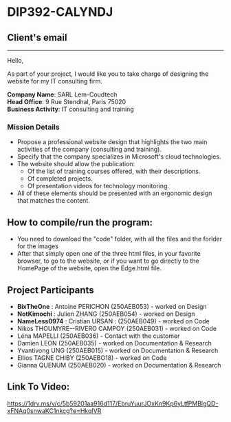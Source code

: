 # DIP392-CALYNDJ

## Client's email

---

Hello,

As part of your project, I would like you to take charge of designing the website for my IT consulting firm.

**Company Name**: SARL Lem-Coudtech  
**Head Office**: 9 Rue Stendhal, Paris 75020  
**Business Activity**: IT consulting and training

### Mission Details

- Propose a professional website design that highlights the two main activities of the company (consulting and training).
- Specify that the company specializes in Microsoft's cloud technologies.
- The website should allow the publication:
  - Of the list of training courses offered, with their descriptions.
  - Of completed projects.
  - Of presentation videos for technology monitoring.
- All of these elements should be presented with an ergonomic design that matches the content.

## How to compile/run the program:

- You need to download the "code" folder, with all the files and the forlder for the images
- After that simply open one of the three html files, in your favorite browser, to go to the website, or if you want to go directly to the HomePage of the website, open the Edge.html file.

## Project Participants

- **BixTheOne** : Antoine PERICHON (250AEB053) - worked on Design
- **NotKimochi** : Julien ZHANG (250AEB054) - worked on Design
- **NameLess0974** : Cristian URSAN : (250AEB049) - worked on Code
- Nikos THOUMYRE--RIVERO CAMPOY (250AEB031) - worked on Code
- Léna MAPELLI (250AEB036) - Contact with the customer
- Damien LEON (250AEB035) - worked on Documentation & Research
- Yvantivong UNG (250AEB015) - worked on Documentation & Research
- Ellios TAGNE CHIBY (250AEBO18) - worked on Code
- Gianna QUENUM (250AEB020) - worked on Documentation & Research




## Link To Video:
https://1drv.ms/v/c/5b59201aa916d117/EbruYuurJOxKn9Kp6yLtfPMBlgQD-xFNAq0snwaKC1nkcg?e=HkqIVR

